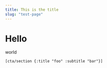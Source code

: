 ```yaml
---
title: This is the title
slug: "test-page"
---
```


# Hello

world

```hiccup
[cta/section {:title "foo" :subtitle "bar"}]
```
